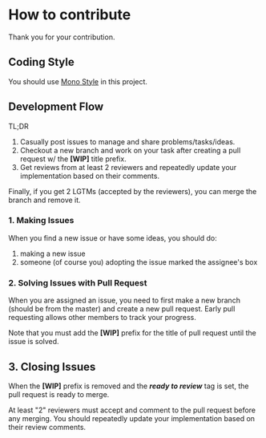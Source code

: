 How to contribute
===

Thank you for your contribution.

## Coding Style

You should use [Mono Style](http://www.mono-project.com/community/contributing/coding-guidelines/) in this project.

## Development Flow

TL;DR

1. Casually post issues to manage and share problems/tasks/ideas.
2. Checkout a new branch and work on your task after creating a pull request w/ the **[WIP]** title prefix.
3. Get reviews from at least 2 reviewers and repeatedly update your implementation based on their comments.

Finally, if you get 2 LGTMs (accepted by the reviewers), you can merge the branch and remove it.

### 1. Making Issues

When you find a new issue or have some ideas, you should do:

1. making a new issue
2. someone (of course you) adopting the issue marked the assignee's box

### 2. Solving Issues with Pull Request

When you are assigned an issue, you need to first make a new branch (should be from the master) and create a new pull request. Early pull requesting allows other members to track your progress. 

Note that you must add the **[WIP]** prefix for the title of pull request until the issue is solved.

## 3. Closing Issues

When the **[WIP]** prefix is removed and the ***ready to review*** tag is set, the pull request is ready to merge.

At least "2" reviewers must accept and comment to the pull request before any merging. You should repeatedly update your implementation based on their review comments.
